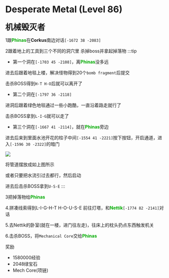 # Desperate Metal (Level 86)
<span style="font-size: 25px;">**机械毁灭者**</span>

1跟<font color=00AA00>**Phinas**</font>在**Corkus**南边对话`[-1672 38 -2083]`

2跟着地上的工具到三个不同的洞穴里 杀掉boss并拿起掉落物
:::tip
+ 第一个洞在`[-1703 45 -2108]`，离<font color=00AA00>**Phinas**</font>没多远

进去后跟着地毯上楼，解决怪物得到20个`bomb fragment`后提交

击杀BOSS得到`H-T H-O`后就可以离开了

+ 第二个洞在`[-1797 36 -2118]`

进洞后跟着绿色地毯通过一些小跑酷，一直沿着路走就行了

击杀BOSS拿到`L-I-G`就可以走了

+ 第三个洞在`[-1667 41 -2114]`，就在<font color=00AA00>**Phinas**</font>旁边

进去后来到里面水池开花的柱子中间`[-1554 41 -2221]`按下按钮，开启通道，进入`[-1596 30 -2322]`的暗门

![](/assets/img/lvl86-3.jpg)

将管道摆放成如上图所示

或者只要把水流引过去都行，然后启动

进去后击杀BOSS拿到`U-S-E`
:::

3把掉落物给<font color=00AA00>**Phinas**</font>

4.拼凑线索得到L-I-G-H-T H-O-U-S-E
前往灯塔，和<font color=00AA00>**Nettik**</font>`[-1774 82 -2141]`对话

5.去Nettik的卧室(就在一楼，进门往左走)，往床上的枕头扔点东西触发机关

6.击杀BOSS，将`Mechanical Core`交给<font color=00AA00>**Phinas**</font>

奖励
+ 1580000经验
+ 2048绿宝石
+ Mech Core(项链)